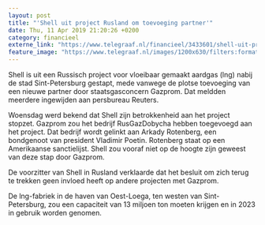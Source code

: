```yaml
---
layout: post
title: "'Shell uit project Rusland om toevoeging partner'"
date: Thu, 11 Apr 2019 21:20:26 +0200
category: financieel
externe_link: "https://www.telegraaf.nl/financieel/3433601/shell-uit-project-rusland-om-toevoeging-partner"
feature_image: "https://www.telegraaf.nl/images/1200x630/filters:format(jpeg):quality(80)/cdn-kiosk-api.telegraaf.nl/f9a0752e-5c8e-11e9-bdb3-0218eaf05005.jpg"
---
```


<p class="intro">Shell is uit een Russisch project voor vloeibaar gemaakt aardgas (lng) nabij de stad Sint-Petersburg gestapt, mede vanwege de plotse toevoeging van een nieuwe partner door staatsgasconcern Gazprom. Dat meldden meerdere ingewijden aan persbureau Reuters.</p> <p>Woensdag werd bekend dat Shell zijn betrokkenheid aan het project stopzet. Gazprom zou het bedrijf RusGazDobycha hebben toegevoegd aan het project. Dat bedrijf wordt gelinkt aan Arkady Rotenberg, een bondgenoot van president Vladimir Poetin. Rotenberg staat op een Amerikaanse sanctielijst. Shell zou vooraf niet op de hoogte zijn geweest van deze stap door Gazprom.</p><p>De voorzitter van Shell in Rusland verklaarde dat het besluit om zich terug te trekken geen invloed heeft op andere projecten met Gazprom.</p><p>De lng-fabriek in de haven van Oest-Loega, ten westen van Sint-Petersburg, zou een capaciteit van 13 miljoen ton moeten krijgen en in 2023 in gebruik worden genomen.</p>
